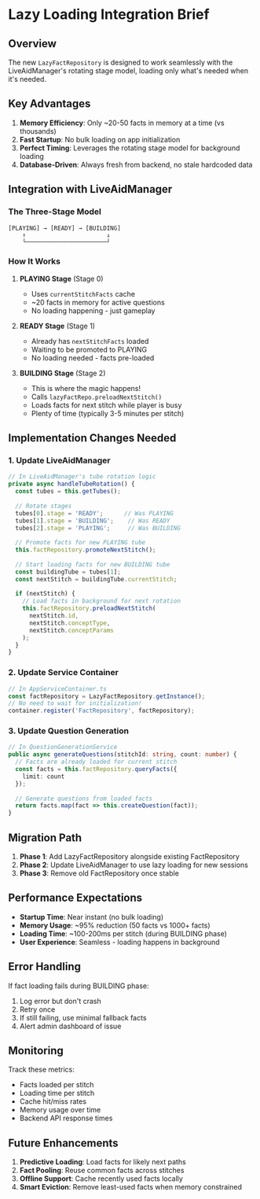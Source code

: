 # Lazy Loading Integration Brief

## Overview

The new `LazyFactRepository` is designed to work seamlessly with the LiveAidManager's rotating stage model, loading only what's needed when it's needed.

## Key Advantages

1. **Memory Efficiency**: Only ~20-50 facts in memory at a time (vs thousands)
2. **Fast Startup**: No bulk loading on app initialization
3. **Perfect Timing**: Leverages the rotating stage model for background loading
4. **Database-Driven**: Always fresh from backend, no stale hardcoded data

## Integration with LiveAidManager

### The Three-Stage Model
```
[PLAYING] → [READY] → [BUILDING]
    ↑                       ↓
    └───────────────────────┘
```

### How It Works

1. **PLAYING Stage** (Stage 0)
   - Uses `currentStitchFacts` cache
   - ~20 facts in memory for active questions
   - No loading happening - just gameplay

2. **READY Stage** (Stage 1)
   - Already has `nextStitchFacts` loaded
   - Waiting to be promoted to PLAYING
   - No loading needed - facts pre-loaded

3. **BUILDING Stage** (Stage 2)
   - This is where the magic happens!
   - Calls `lazyFactRepo.preloadNextStitch()`
   - Loads facts for next stitch while player is busy
   - Plenty of time (typically 3-5 minutes per stitch)

## Implementation Changes Needed

### 1. Update LiveAidManager

```typescript
// In LiveAidManager's tube rotation logic
private async handleTubeRotation() {
  const tubes = this.getTubes();
  
  // Rotate stages
  tubes[0].stage = 'READY';      // Was PLAYING
  tubes[1].stage = 'BUILDING';    // Was READY  
  tubes[2].stage = 'PLAYING';     // Was BUILDING
  
  // Promote facts for new PLAYING tube
  this.factRepository.promoteNextStitch();
  
  // Start loading facts for new BUILDING tube
  const buildingTube = tubes[1];
  const nextStitch = buildingTube.currentStitch;
  
  if (nextStitch) {
    // Load facts in background for next rotation
    this.factRepository.preloadNextStitch(
      nextStitch.id,
      nextStitch.conceptType,
      nextStitch.conceptParams
    );
  }
}
```

### 2. Update Service Container

```typescript
// In AppServiceContainer.ts
const factRepository = LazyFactRepository.getInstance();
// No need to wait for initialization!
container.register('FactRepository', factRepository);
```

### 3. Update Question Generation

```typescript
// In QuestionGenerationService
public async generateQuestions(stitchId: string, count: number) {
  // Facts are already loaded for current stitch
  const facts = this.factRepository.queryFacts({
    limit: count
  });
  
  // Generate questions from loaded facts
  return facts.map(fact => this.createQuestion(fact));
}
```

## Migration Path

1. **Phase 1**: Add LazyFactRepository alongside existing FactRepository
2. **Phase 2**: Update LiveAidManager to use lazy loading for new sessions
3. **Phase 3**: Remove old FactRepository once stable

## Performance Expectations

- **Startup Time**: Near instant (no bulk loading)
- **Memory Usage**: ~95% reduction (50 facts vs 1000+ facts)
- **Loading Time**: ~100-200ms per stitch (during BUILDING phase)
- **User Experience**: Seamless - loading happens in background

## Error Handling

If fact loading fails during BUILDING phase:
1. Log error but don't crash
2. Retry once
3. If still failing, use minimal fallback facts
4. Alert admin dashboard of issue

## Monitoring

Track these metrics:
- Facts loaded per stitch
- Loading time per stitch  
- Cache hit/miss rates
- Memory usage over time
- Backend API response times

## Future Enhancements

1. **Predictive Loading**: Load facts for likely next paths
2. **Fact Pooling**: Reuse common facts across stitches
3. **Offline Support**: Cache recently used facts locally
4. **Smart Eviction**: Remove least-used facts when memory constrained